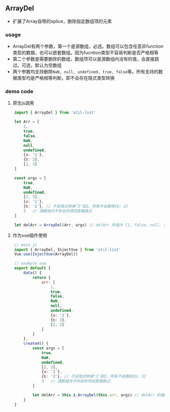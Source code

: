 ## ArrayDel
* 扩展了Array自带的splice，删除指定数组项的元素

### usage
* ArrayDel有两个参数，第一个是源数组，必选。数组可以包含任意非function类型的数据，也可以嵌套数组。因为fucntion类型不容易判断是否严格相等
* 第二个参数是需要删除的数组，数组项可以是源数组内没有的值，会直接跳过。可选，默认为空数组
* 两个参数均支持删除`NaN, null, undefined, true, false`等。所有支持的数据类型均是严格相等判断，即不会存在隐式类型转换
### demo code
1. 原生js调用
``` js
    import { ArrayDel } from 'util-list'

    let Arr = [
        1,
        true,
        false,
        NaN,
        null,
        undefined,
        {a: '1'},
        {b: 2},
        [2, 3]
    ]

    const args = [
        true,
        NaN,
        undefined,
        [2, 3],
        {a: '1'},
        {b: '2'}, // 不会隐式转换‘2’到2。所有不会删除{b: 2}
        3   // 源数组内不存在的项将直接跳过
    ]

    let delArr = ArrayDel(Arr, args) // delArr 的值为 [1, false, null, {b: 2}]
```
2. 作为vue插件使用
```js
    // main.js
    import { ArrayDel, InjectVue } from 'util-list'
    Vue.use(InjectVue(ArrayDel))

    // example.vue
    export default {
        data() {
            return {
                arr: [
                    1,
                    true,
                    false,
                    NaN,
                    null,
                    undefined,
                    {a: '1'},
                    {b: 2},
                    [2, 3]
                ]
            }
        },
        created() {
            const args = [
                true,
                NaN,
                undefined,
                [2, 3],
                {a: '1'},
                {b: '2'}, // 不会隐式转换‘2’到2。所有不会删除{b: 2}
                3   // 源数组内不存在的项将直接跳过
            ]

            let delArr = this.$_ArrayDel(this.arr, args) // delArr 的值为 [1, false, null, {b: 2}], arr的值是响应式的，delArr也是响应式的
        }
    }
```